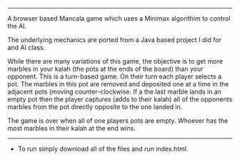 -----------------------------------------------------------------------------------------------------------------------------------------
A browser based Mancala game which uses a Minimax algorithim to control the AI.

The underlying mechanics are ported from a Java based project I did for and AI class.

While there are many variations of this game, the objective is to get more marbles in your kalah (the pots at the ends of the board) than your opponent.
This is a turn-based game.  On their turn each player selects a pot.  The marbles in this pot are removed and deposited one at a time in the adjacent pots (moving counter-clockwise.  If a the last marble lands in an empty pot then the player captures (adds to their kalah) all of the opponents marbles from the pot directly opposite to the one landed in.

The game is over when all of one players pots are empty.  Whoever has the most marbles in their kalah at the end wins.

-----------------------------------------------------------------------------------------------------------------------------------------

* To run simply download all of the files and run index.html.
